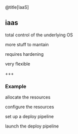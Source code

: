 @title[IaaS]
## iaas
<p class="fragment text-left text-07">total control of the underlying OS</p>
<p class="fragment text-left text-07">more stuff to mantain</p>
<p class="fragment text-left text-07">requires hardening</p>
<p class="fragment text-left text-07">very flexible</p>

+++
### Example
<p class="fragment text-left text-07">allocate the resources</p>
<p class="fragment text-left text-07">configure the resources</p>
<p class="fragment text-left text-07">set up a deploy pipeline</p>
<p class="fragment text-left text-07">launch the deploy pipeline</p>